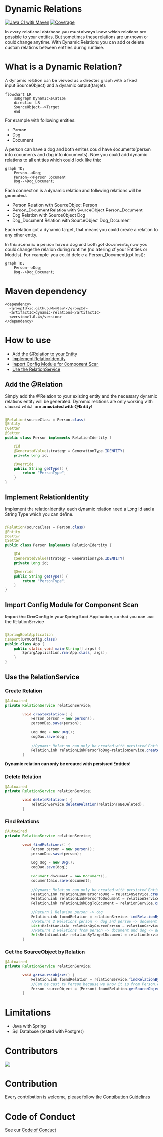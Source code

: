 # Dynamic Relations

[![Java CI with Maven](https://github.com/Mom0aut/DynamicRelations/actions/workflows/maven.yml/badge.svg)](https://github.com/Mom0aut/DynamicRelations/actions/workflows/maven.yml) [![Coverage](.github/badges/jacoco.svg)](https://github.com/Mom0aut/DynamicRelations/actions/workflows/maven.yml)

In every relational database you must always know which relations are possible to your entities. But sometimes these
relations are unknown or could change anytime. With Dynamic Relations you can add or delete custom relations between
entities during runtime.

# What is a Dynamic Relation?

A dynamic relation can be viewed as a directed graph with a fixed input(SourceObject) and a dynamic output(target).

```mermaid
flowchart LR
    subgraph DynamicRelation
    direction LR
    SourceObject-->Target
    end
```

For example with following entities:

- Person
- Dog
- Document

A person can have a dog and both entites could have documents(person info documents and dog info documents). Now you
could add dynamic relations to all entities which could look like this:

```mermaid
graph TD;
    Person-->Dog;
    Person-->Person_Document
    Dog-->Dog_Document;
```

Each connection is a dynamic relation and following relations will be generated:

- Person Relation with SourceObject Person
- Person_Document Relation with SourceObject Person_Document
- Dog Relation with SourceObject Dog
- Dog_Document Relation with SourceObject Dog_Document

Each relation got a dynamic target, that means you could create a relation to any other entity.

In this scenario a person have a dog and both got documents, now you could change the relation during runtime (no
altering of your Entities or Models). For example, you could delete a Person_Document(got lost):

```mermaid
graph TD;
    Person-->Dog;
    Dog-->Dog_Document;
```

# Maven dependency

```
<dependency>
  <groupId>io.github.Mom0aut</groupId>
  <artifactId>dynamic-relations</artifactId>
  <version>1.0.4</version>
</dependency>
```

# How to use

- [Add the @Relation to your Entity](#Relation)
- [Implement RelationIdentity](#RelationIdentity)
- [Import Config Module for Component Scan](#ImportConfig)
- [Use the RelationService](#RelationService)

## <a name="Relation"></a> Add the @Relation

Simply add the @Relation to your existing entity and the necessary dynamic relations entity will be generated. Dynamic
relations are only working with classed which are **annotated with @Entity**!

```java

@Relation(sourceClass = Person.class)
@Entity
@Getter
@Setter
public class Person implements RelationIdentity {

    @Id
    @GeneratedValue(strategy = GenerationType.IDENTITY)
    private Long id;

    @Override
    public String getType() {
        return "PersonType";
    }
}

```

## <a name="RelationIdentity"></a> Implement RelationIdentity

Implement the relationIdentity, each dynamic relation need a Long id and a String Type which you can define.

```java

@Relation(sourceClass = Person.class)
@Entity
@Getter
@Setter
public class Person implements RelationIdentity {

    @Id
    @GeneratedValue(strategy = GenerationType.IDENTITY)
    private Long id;

    @Override
    public String getType() {
        return "PersonType";
    }
}

```

## <a name="ImportConfig"></a> Import Config Module for Component Scan

Import the DrmConfig in your Spring Boot Application, so that you can use the RelationService

```java

@SpringBootApplication
@Import(DrmConfig.class)
public class App {
    public static void main(String[] args) {
        SpringApplication.run(App.class, args);
    }
}
```

## <a name="RelationService"></a> Use the RelationService

### Create Relation

```java
@Autowired 
private RelationService relationService;

        void createRelation() {
            Person person = new person();
            personDao.save(person);
    
            Dog dog = new Dog();
            dogDao.save(dog);
    
            //Dynamic Relation can only be created with persisted Entities!
            RelationLink relationLinkPersonToDog=relationService.createRelation(person, dog);
        }

```

**Dynamic relation can only be created with persisted Entities!**

### Delete Relation

```java
@Autowired 
private RelationService relationService;

        void deleteRelation() {
            relationService.deleteRelation(relationToBeDeleted);
        }

```

### Find Relations

```java
@Autowired 
private RelationService relationService;

        void findRelations() {
            Person person = new person();
            personDao.save(person);
    
            Dog dog = new Dog();
            dogDao.save(dog);
    
            Document document = new Document();
            documentDaio.save(document);
    
            //Dynamic Relation can only be created with persisted Entities!
            RelationLink relationLinkPersonToDog = relationService.createRelation(person, dog);
            RelationLink relationLinkPersonToDocument = relationService.createRelation(person, document);
            RelationLink relationLinkDogToDocument = relationService.createRelation(dog, document);
    
            //Return 1 Relation person -> dog
            RelationLink foundRelation = relationService.findRelationBySourceObjectAndRelationIdentity(person, dog);
            //Returns 2 Relations person -> dog and person -> document
            List<RelationLink> relationBySourcePerson = relationService.findRelationBySourceObject(person);
            //Returns 2 Relations from person -> document and dog -> document
            Set<RelationLink> relationByTargetDocument = relationService.findRelationByTargetRelationIdentity(document);
        }

```

### Get the SourceObject by Relation

```java
@Autowired 
private RelationService relationService;

        void getSourceObject() {
            RelationLink foundRelation = relationService.findRelationBySourceObjectAndRelationIdentity(person, dog);
            //Can be cast to Person because we know it is from Person.class
            Person sourceObject = (Person) foundRelation.getSourceObject();
        }

```

# Limitations

- Java with Spring
- Sql Database (tested with Postgres)

# Contributors

<a href="https://github.com/Mom0aut/DynamicRelations/graphs/contributors">
  <img src="https://contrib.rocks/image?repo=Mom0aut/DynamicRelations" />
</a>

# Contribution

Every contribution is welcome, please follow
the [Contribution Guidelines](https://github.com/Mom0aut/DynamicRelations/blob/master/Contributing.md)

# Code of Conduct

See our [Code of Conduct](https://github.com/Mom0aut/DynamicRelations/blob/master/CODE_OF_CONDUCT.md)
